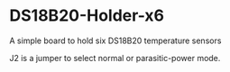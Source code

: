 # DS18B20-Holder-x6
A simple board to hold six DS18B20 temperature sensors

J2 is a jumper to select normal or parasitic-power mode.
